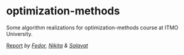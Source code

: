 # optimization-methods

Some algorithm realizations for optimization-methods course at ITMO University.

[Report](https://docs.google.com/document/d/15A0OtBmofoJvx3diIqt0IOP1acya5zlj7kXoO8yGOMk/edit?usp=sharing)
*by [Fedor](https://github.com/Brat-vseznamus), [Nikita](https://github.com/T-y-c-o-o-n) & [Salavat](https://github.com/salavay)*
